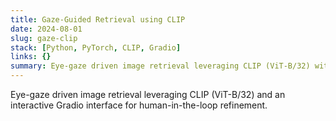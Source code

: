 ```yaml
---
title: Gaze-Guided Retrieval using CLIP
date: 2024-08-01
slug: gaze-clip
stack: [Python, PyTorch, CLIP, Gradio]
links: {}
summary: Eye-gaze driven image retrieval leveraging CLIP (ViT-B/32) with an interactive Gradio interface.
---
```

Eye-gaze driven image retrieval leveraging CLIP (ViT-B/32) and an interactive Gradio interface for human-in-the-loop refinement.